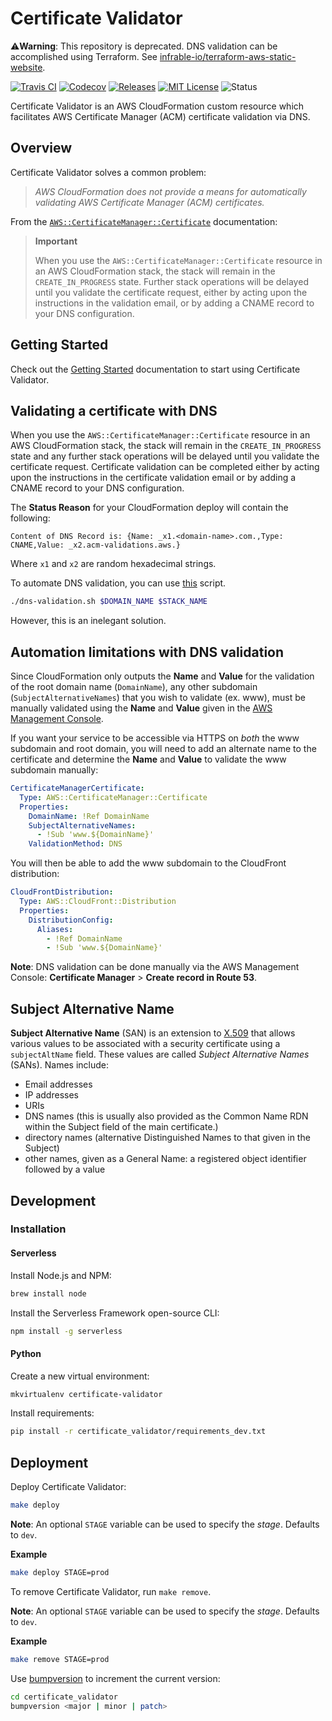 # Certificate Validator

⚠️**Warning**: This repository is deprecated. DNS validation can be accomplished using Terraform. See [infrable-io/terraform-aws-static-website](https://github.com/infrable-io/terraform-aws-static-website).

[![Travis CI](https://travis-ci.org/NickolasHKraus/certificate-validator.svg?branch=master)](https://travis-ci.org/NickolasHKraus/certificate-validator)
[![Codecov](https://img.shields.io/codecov/c/github/NickolasHKraus/certificate-validator)](https://codecov.io/gh/NickolasHKraus/certificate-validator)
[![Releases](https://img.shields.io/github/v/release/NickolasHKraus/certificate-validator?color=blue)](https://github.com/NickolasHKraus/certificate-validator/releases)
[![MIT License](https://img.shields.io/badge/license-MIT-blue.svg)](https://github.com/NickolasHKraus/certificate-validator/blob/master/LICENSE)
![Status](https://img.shields.io/static/v1?label=status&message=deprecated&color=blueviolet)

Certificate Validator is an AWS CloudFormation custom resource which facilitates AWS Certificate Manager (ACM) certificate validation via DNS.

## Overview

Certificate Validator solves a common problem:

>*AWS CloudFormation does not provide a means for automatically validating AWS Certificate Manager (ACM) certificates.*

From the [`AWS::CertificateManager::Certificate`](https://docs.aws.amazon.com/AWSCloudFormation/latest/UserGuide/aws-resource-certificatemanager-certificate.html) documentation:

>**Important**
>
>When you use the `AWS::CertificateManager::Certificate` resource in an AWS CloudFormation stack, the stack will remain in the `CREATE_IN_PROGRESS` state. Further stack operations will be delayed until you validate the certificate request, either by acting upon the instructions in the validation email, or by adding a CNAME record to your DNS configuration.

## Getting Started

Check out the [Getting Started](https://github.com/NickolasHKraus/certificate-validator/blob/master/docs/getting-started.md) documentation to start using Certificate Validator.

## Validating a certificate with DNS

When you use the `AWS::CertificateManager::Certificate` resource in an AWS CloudFormation stack, the stack will remain in the `CREATE_IN_PROGRESS` state and any further stack operations will be delayed until you validate the certificate request. Certificate validation can be completed either by acting upon the instructions in the certificate validation email or by adding a CNAME record to your DNS configuration.

The **Status Reason** for your CloudFormation deploy will contain the following:

```
Content of DNS Record is: {Name: _x1.<domain-name>.com.,Type: CNAME,Value: _x2.acm-validations.aws.}
```

Where `x1` and `x2` are random hexadecimal strings.

To automate DNS validation, you can use [this](https://github.com/NickolasHKraus/cloudformation-templates/blob/master/static-website/dns-validation.sh) script.

```bash
./dns-validation.sh $DOMAIN_NAME $STACK_NAME
```

However, this is an inelegant solution.

## Automation limitations with DNS validation

Since CloudFormation only outputs the **Name** and **Value** for the validation of the root domain name (`DomainName`), any other subdomain (`SubjectAlternativeNames`) that you wish to validate (ex. www), must be manually validated using the **Name** and **Value** given in the [AWS Management Console](https://console.aws.amazon.com/acm).

If you want your service to be accessible via HTTPS on *both* the www subdomain and root domain, you will need to add an alternate name to the certificate and determine the **Name** and **Value** to validate the www subdomain manually:

```yaml
CertificateManagerCertificate:
  Type: AWS::CertificateManager::Certificate
  Properties:
    DomainName: !Ref DomainName
    SubjectAlternativeNames:
      - !Sub 'www.${DomainName}'
    ValidationMethod: DNS
```

You will then be able to add the www subdomain to the CloudFront distribution:

```yaml
CloudFrontDistribution:
  Type: AWS::CloudFront::Distribution
  Properties:
    DistributionConfig:
      Aliases:
        - !Ref DomainName
        - !Sub 'www.${DomainName}'
```

**Note**: DNS validation can be done manually via the AWS Management Console: **Certificate Manager** > **Create record in Route 53**.

## Subject Alternative Name

**Subject Alternative Name** (SAN) is an extension to [X.509](https://en.wikipedia.org/wiki/X.509) that allows various values to be associated with a security certificate using a `subjectAltName` field. These values are called *Subject Alternative Names* (SANs). Names include:
 * Email addresses
 * IP addresses
 * URIs
 * DNS names (this is usually also provided as the Common Name RDN within the Subject field of the main certificate.)
 * directory names (alternative Distinguished Names to that given in the Subject)
 * other names, given as a General Name: a registered object identifier followed by a value

## Development

### Installation

#### Serverless

Install Node.js and NPM:

```bash
brew install node
```

Install the Serverless Framework open-source CLI:

```bash
npm install -g serverless
```

#### Python

Create a new virtual environment:

```bash
mkvirtualenv certificate-validator
```

Install requirements:

```bash
pip install -r certificate_validator/requirements_dev.txt
```

## Deployment

Deploy Certificate Validator:

```bash
make deploy
```

**Note**: An optional `STAGE` variable can be used to specify the *stage*. Defaults to `dev`.

**Example**

```bash
make deploy STAGE=prod
```

To remove Certificate Validator, run `make remove`.

**Note**: An optional `STAGE` variable can be used to specify the *stage*. Defaults to `dev`.

**Example**

```bash
make remove STAGE=prod
```

Use [bumpversion](https://pypi.org/project/bumpversion/) to increment the current version:

```bash
cd certificate_validator
bumpversion <major | minor | patch>
```
